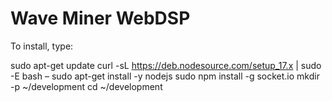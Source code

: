 
Wave Miner WebDSP
=================

To install, type:

sudo apt-get update
curl -sL https://deb.nodesource.com/setup_17.x | sudo -E bash –
sudo apt-get install -y nodejs
sudo npm install -g socket.io
mkdir -p ~/development
cd ~/development


